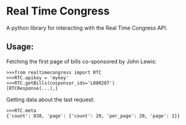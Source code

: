 Real Time Congress
==================

A python library for interacting with the Real Time Congress API.

Usage:
------
Fetching the first page of bills co-sponsored by John Lewis:

    >>>from realtimecongress import RTC
    >>>RTC.apikey = 'mykey'
    >>>RTC.getBills(cosponsor_ids='L000287')
    [RTCResponse(...),]

Getting data about the last request:

    >>>RTC.meta
    {'count': 838, 'page': {'count': 20, 'per_page': 20, 'page': 1}}
